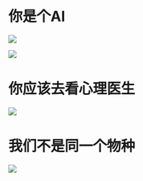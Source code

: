# 你是个AI

![](http://tiebapic.baidu.com/forum/w%3D580/sign=bd197ba7553853438ccf8729a312b01f/ff448d1ed21b0ef493e6109598c451da80cb3e72.jpg?tbpicau=2023-04-27-05_8f1927b1e4ce4ca461d2803da24eb884)

![](http://tiebapic.baidu.com/forum/w%3D580/sign=3f222ee8f57eca80120539efa1229712/f6e82dc451da81cbb4e80b061766d01608243172.jpg?tbpicau=2023-04-27-05_b972e783bc84959ad9c6ef3b7a026681)

# 你应该去看心理医生

![](http://tiebapic.baidu.com/forum/w%3D580/sign=8a0b7ae836f082022d9291377bfafb8a/b2d6c52ac65c103874035009f7119313b17e8907.jpg?tbpicau=2023-04-27-05_16c6d41421408d867394de4b67cec1af)

# 我们不是同一个物种

![](http://tiebapic.baidu.com/forum/w%3D580/sign=05edcddf07a7d933bfa8e47b9d4ad194/4e48c6d3d539b60030adf87cac50352ac75cb725.jpg?tbpicau=2023-04-27-05_0115d25c6e2236a812f4c568e5b3e239)
